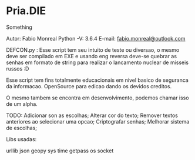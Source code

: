 # Pria.DIE
Something

Autor: Fabio Monreal
Python -V: 3.6.4
E-mail: fabio.monreal@outlook.com

DEFCON.py : Esse script tem seu intuito de teste ou diversao, o mesmo deve ser compilado em EXE e usando eng reversa deve-se 
quebrar as senhas em formato de string para realizar o lancamento nuclear de misseis russos :D

Esse script tem fins totalmente educacionais em nivel basico de seguranca da informacao. OpenSource para edicao dando os devidos creditos.

O mesmo tambem se encontra em desenvolvimento, podemos chamar isso de um alpha.

TODO:
Adicionar son as escolhas;
Alterar cor do texto;
Remover textos anteriores ao selecionar uma opcao;
Criptografar senhas;
Melhorar sistema de escolhas;

Libs usadas:

urllib
json
geopy
sys
time
getpass
os
socket

